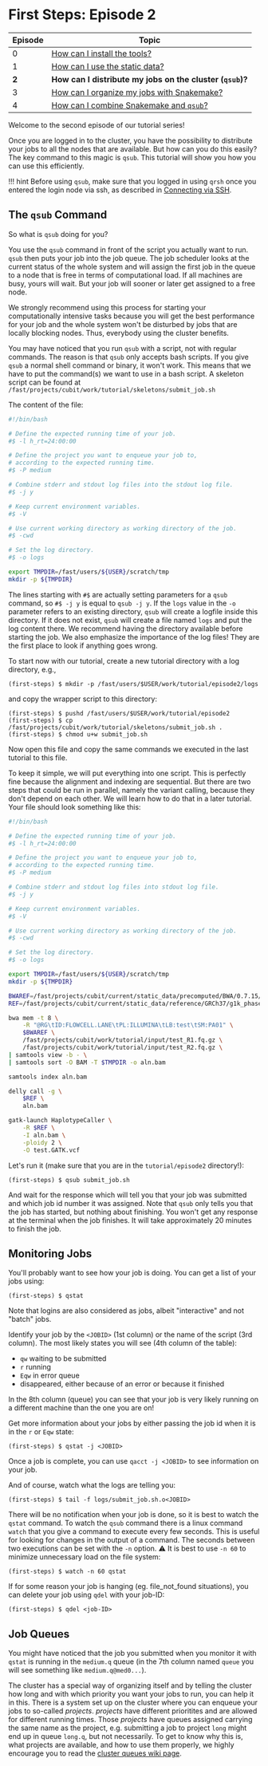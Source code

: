 # First Steps: Episode 2

|Episode|Topic|
|---|---|
| 0 | [How can I install the tools?](episode-0.md) |
| 1 | [How can I use the static data?](episode-1.md) |
| **2** | **How can I distribute my jobs on the cluster (`qsub`)?** |
| 3 | [How can I organize my jobs with Snakemake?](episode-3.md) |
| 4 | [How can I combine Snakemake and `qsub`?](episode-4.md) |

Welcome to the second episode of our tutorial series!

Once you are logged in to the cluster, you have the possibility to distribute your jobs to all the nodes that are available.
But how can you do this easily?
The key command to this magic is `qsub`.
This tutorial will show you how you can use this efficiently.

!!! hint
    Before using `qsub`, make sure that you logged in using `qrsh` once you entered the login node via ssh, as described in [Connecting via SSH](../connecting/configure-ssh/linux.md).

## The `qsub` Command

So what is `qsub` doing for you?

You use the `qsub` command in front of the script you actually want to run.
`qsub` then puts your job into the job queue.
The job scheduler looks at the current status of the whole system and will assign the first job in the queue to a node that is free in terms of computational load.
If all machines are busy, yours will wait.
But your job will sooner or later get assigned to a free node.

We strongly recommend using this process for starting your computationally intensive tasks because you will get the best performance for your job and the
whole system won't be disturbed by jobs that are locally blocking nodes.
Thus, everybody using the cluster benefits.

You may have noticed that you run `qsub` with a script, not with regular commands.
The reason is that `qsub` only accepts bash scripts.
If you give `qsub` a normal shell command or binary, it won't work.
This means that we have to put the command(s) we want to use in a bash script.
A skeleton script can be found at `/fast/projects/cubit/work/tutorial/skeletons/submit_job.sh`

The content of the file:

```bash
#!/bin/bash

# Define the expected running time of your job.
#$ -l h_rt=24:00:00

# Define the project you want to enqueue your job to,
# according to the expected running time.
#$ -P medium

# Combine stderr and stdout log files into the stdout log file.
#$ -j y

# Keep current environment variables.
#$ -V

# Use current working directory as working directory of the job.
#$ -cwd

# Set the log directory.
#$ -o logs

export TMPDIR=/fast/users/${USER}/scratch/tmp
mkdir -p ${TMPDIR}
```

The lines starting with `#$` are actually setting parameters for a `qsub` command, so `#$ -j y` is equal to `qsub -j y`.
If the `logs` value in the `-o` parameter refers to an existing directory, `qsub` will create a logfile inside this directory.
If it does not exist, `qsub` will create a file named `logs` and put the log content there.
We recommend having the directory available before starting the job.
We also emphasize the importance of the log files!
They are the first place to look if anything goes wrong.

To start now with our tutorial, create a new tutorial directory with a log directory, e.g.,

```terminal
(first-steps) $ mkdir -p /fast/users/$USER/work/tutorial/episode2/logs
```

and copy the wrapper script to this directory:

```terminal
(first-steps) $ pushd /fast/users/$USER/work/tutorial/episode2
(first-steps) $ cp /fast/projects/cubit/work/tutorial/skeletons/submit_job.sh .
(first-steps) $ chmod u+w submit_job.sh
```

Now open this file and copy the same commands we executed in the last tutorial to this file.

To keep it simple, we will put everything into one script.
This is perfectly fine because the alignment and indexing are sequential.
But there are two steps that could be run in parallel, namely the variant calling, because they don't depend on each other.
We will learn how to do that in a later tutorial.
Your file should look something like this:

```bash
#!/bin/bash

# Define the expected running time of your job.
#$ -l h_rt=24:00:00

# Define the project you want to enqueue your job to,
# according to the expected running time.
#$ -P medium

# Combine stderr and stdout log files into stdout log file.
#$ -j y

# Keep current environment variables.
#$ -V

# Use current working directory as working directory of the job.
#$ -cwd

# Set the log directory.
#$ -o logs

export TMPDIR=/fast/users/${USER}/scratch/tmp
mkdir -p ${TMPDIR}

BWAREF=/fast/projects/cubit/current/static_data/precomputed/BWA/0.7.15/GRCh37/g1k_phase1/human_g1k_v37.fasta
REF=/fast/projects/cubit/current/static_data/reference/GRCh37/g1k_phase1/human_g1k_v37.fasta

bwa mem -t 8 \
    -R "@RG\tID:FLOWCELL.LANE\tPL:ILLUMINA\tLB:test\tSM:PA01" \
    $BWAREF \
    /fast/projects/cubit/work/tutorial/input/test_R1.fq.gz \
    /fast/projects/cubit/work/tutorial/input/test_R2.fq.gz \
| samtools view -b - \
| samtools sort -O BAM -T $TMPDIR -o aln.bam

samtools index aln.bam

delly call -g \
    $REF \
    aln.bam

gatk-launch HaplotypeCaller \
    -R $REF \
    -I aln.bam \
    -ploidy 2 \
    -O test.GATK.vcf
```

Let's run it (make sure that you are in the `tutorial/episode2` directory!):

```terminal
(first-steps) $ qsub submit_job.sh
```

And wait for the response which will tell you that your job was submitted and which job id number it was assigned. Note that `qsub` only tells you that the job has started, but nothing about finishing. You won't get any response at the terminal when the job finishes. It will take approximately 20 minutes to finish the job.

## Monitoring Jobs

You'll probably want to see how your job is doing. You can get a list of your jobs using:

```terminal
(first-steps) $ qstat
```

Note that logins are also considered as jobs, albeit "interactive" and not "batch" jobs.

Identify your job by the `<JOBID>` (1st column) or the name of the script (3rd column).
The most likely states you will see (4th column of the table):

* `qw` waiting to be submitted
* `r` running
* `Eqw` in error queue
* disappeared, either because of an error or because it finished

In the 8th column (queue) you can see that your job is very likely running on a different machine than the one you are on!

Get more information about your jobs by either passing the job id when it is in the `r` or `Eqw` state:

```terminal
(first-steps) $ qstat -j <JOBID>
```

Once a job is complete, you can use `qacct -j <JOBID>` to see information on your job.

And of course, watch what the logs are telling you:

```terminal
(first-steps) $ tail -f logs/submit_job.sh.o<JOBID>
```

There will be no notification when your job is done, so it is best to watch the `qstat` command.
To watch the `qsub` command there is a linux command `watch` that you give a command to execute every few seconds.
This is useful for looking for changes in the output of a command. The seconds between two executions can be set with the `-n` option.
:warning: It is best to use `-n 60` to minimize unnecessary load on the file system:

```terminal
(first-steps) $ watch -n 60 qstat
```
If for some reason your job is hanging (eg. file_not_found situations), you can delete your job using `qdel` with your job-ID:
```terminal
(first-steps) $ qdel <job-ID>
```

## Job Queues

You might have noticed that the job you submitted when you monitor it with `qstat`
is running in the `medium.q` queue (in the 7th column named `queue` you will see something like `medium.q@med0...`).

The cluster has a special way of organizing itself and by telling the cluster how long and with which priority you want your jobs to run, you can help it in this.
There is a system set up on the cluster where you can enqueue your jobs to so-called *projects*. *projects* have different prioritites and are allowed for different running times.
Those *projects* have queues assigned carrying the same name as the project, e.g. submitting a job to project `long` might end up in queue `long.q`, but not necessarily.
To get to know why this is, what projects are available, and how to use them properly, we highly encourage you to read the [cluster queues wiki page](../overview/job-scheduler.md).

